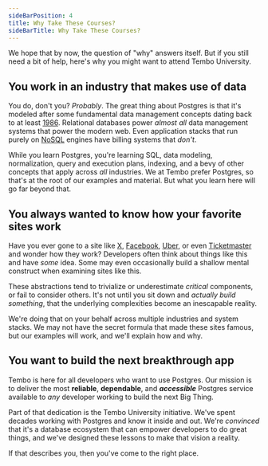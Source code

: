 ```yaml
---
sideBarPosition: 4
title: Why Take These Courses?
sideBarTitle: Why Take These Courses?
---
```


We hope that by now, the question of "why" answers itself. But if you still need a bit of help, here's why you might want to attend Tembo University.

## You work in an industry that makes use of data

You do, don't you? _Probably_. The great thing about Postgres is that it's modeled after some fundamental data management concepts dating back to at least [1986](https://www.postgresql.org/docs/current/history.html). Relational databases power _almost all_ data management systems that power the modern web. Even application stacks that run purely on [NoSQL](https://en.wikipedia.org/wiki/NoSQL) engines have billing systems that _don't_.

While you learn Postgres, you're learning SQL, data modeling, normalization, query and execution plans, indexing, and a bevy of other concepts that apply across _all_ industries. We at Tembo prefer Postgres, so that's at the root of our examples and material. But what you learn here will go far beyond that.

## You always wanted to know how your favorite sites work

Have you ever gone to a site like [X](https://x.com/), [Facebook](https://www.facebook.com/), [Uber](https://www.uber.com/), or even [Ticketmaster](https://www.ticketmaster.com/) and wonder how they work? Developers often think about things like this and have _some_ idea. Some may even occasionally build a shallow mental construct when examining sites like this.

These abstractions tend to trivialize or underestimate _critical_ components, or fail to consider others. It's not until you sit down and _actually build something_, that the underlying complexities become an inescapable reality.

We're doing that on your behalf across multiple industries and system stacks. We may not have the secret formula that made these sites famous, but our examples will work, and we'll explain how and why.

## You want to build the next breakthrough app

Tembo is here for all developers who want to use Postgres. Our mission is to deliver the most **reliable**, **dependable**, and **_accessible_** Postgres service available to _any_ developer working to build the next Big Thing.

Part of that dedication is the Tembo University initiative. We've spent decades working with Postgres and know it inside and out. We're _convinced_ that it's a database ecosystem that can empower developers to do great things, and we've designed these lessons to make that vision a reality.

If that describes you, then you've come to the right place.
